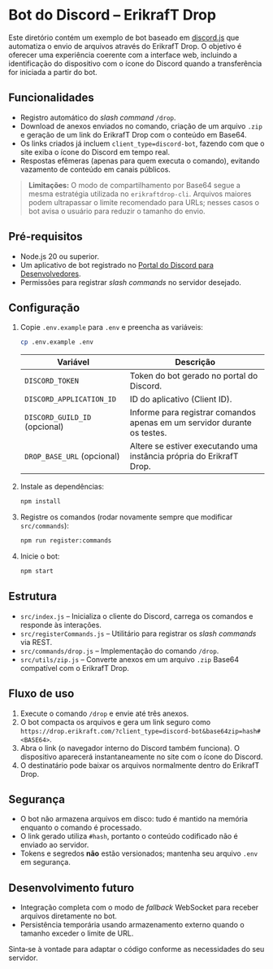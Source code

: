 # Bot do Discord – ErikrafT Drop

Este diretório contém um exemplo de bot baseado em [discord.js](https://discord.js.org/) que automatiza o envio de arquivos através do ErikrafT Drop. O objetivo é oferecer uma experiência coerente com a interface web, incluindo a identificação do dispositivo com o ícone do Discord quando a transferência for iniciada a partir do bot.

## Funcionalidades

- Registro automático do *slash command* `/drop`.
- Download de anexos enviados no comando, criação de um arquivo `.zip` e geração de um link do ErikrafT Drop com o conteúdo em Base64.
- Os links criados já incluem `client_type=discord-bot`, fazendo com que o site exiba o ícone do Discord em tempo real.
- Respostas efêmeras (apenas para quem executa o comando), evitando vazamento de conteúdo em canais públicos.

> **Limitações:** O modo de compartilhamento por Base64 segue a mesma estratégia utilizada no `erikraftdrop-cli`. Arquivos maiores podem ultrapassar o limite recomendado para URLs; nesses casos o bot avisa o usuário para reduzir o tamanho do envio.

## Pré‑requisitos

- Node.js 20 ou superior.
- Um aplicativo de bot registrado no [Portal do Discord para Desenvolvedores](https://discord.com/developers/applications).
- Permissões para registrar *slash commands* no servidor desejado.

## Configuração

1. Copie `.env.example` para `.env` e preencha as variáveis:

   ```bash
   cp .env.example .env
   ```

   | Variável                     | Descrição                                                                 |
   |------------------------------|----------------------------------------------------------------------------|
   | `DISCORD_TOKEN`              | Token do bot gerado no portal do Discord.                                 |
   | `DISCORD_APPLICATION_ID`     | ID do aplicativo (Client ID).                                             |
   | `DISCORD_GUILD_ID` (opcional)| Informe para registrar comandos apenas em um servidor durante os testes. |
   | `DROP_BASE_URL` (opcional)   | Altere se estiver executando uma instância própria do ErikrafT Drop.      |

2. Instale as dependências:

   ```bash
   npm install
   ```

3. Registre os comandos (rodar novamente sempre que modificar `src/commands`):

   ```bash
   npm run register:commands
   ```

4. Inicie o bot:

   ```bash
   npm start
   ```

## Estrutura

- `src/index.js` – Inicializa o cliente do Discord, carrega os comandos e responde às interações.
- `src/registerCommands.js` – Utilitário para registrar os *slash commands* via REST.
- `src/commands/drop.js` – Implementação do comando `/drop`.
- `src/utils/zip.js` – Converte anexos em um arquivo `.zip` Base64 compatível com o ErikrafT Drop.

## Fluxo de uso

1. Execute o comando `/drop` e envie até três anexos.
2. O bot compacta os arquivos e gera um link seguro como `https://drop.erikraft.com/?client_type=discord-bot&base64zip=hash#<BASE64>`.
3. Abra o link (o navegador interno do Discord também funciona). O dispositivo aparecerá instantaneamente no site com o ícone do Discord.
4. O destinatário pode baixar os arquivos normalmente dentro do ErikrafT Drop.

## Segurança

- O bot não armazena arquivos em disco: tudo é mantido na memória enquanto o comando é processado.
- O link gerado utiliza `#hash`, portanto o conteúdo codificado não é enviado ao servidor.
- Tokens e segredos **não** estão versionados; mantenha seu arquivo `.env` em segurança.

## Desenvolvimento futuro

- Integração completa com o modo de *fallback* WebSocket para receber arquivos diretamente no bot.
- Persistência temporária usando armazenamento externo quando o tamanho exceder o limite de URL.

Sinta‑se à vontade para adaptar o código conforme as necessidades do seu servidor.
